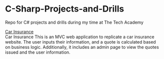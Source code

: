 # C-Sharp-Projects-and-Drills
 Repo for C# projects and drills during my time at The Tech Academy 


<a href ="https://github.com/codhharris713/C-Sharp-Projects-and-Drills/tree/main/C%23%20Projects%20and%20drills/CarInsurance/CarInsurance"> Car Insurance </a>
<br>
Car Insurance
This is an MVC web application to replicate a car insurance website. The user inputs their information, and a quote is calculated based on business logic. Additionally, it includes an admin page to view the quotes issued and the user information.
